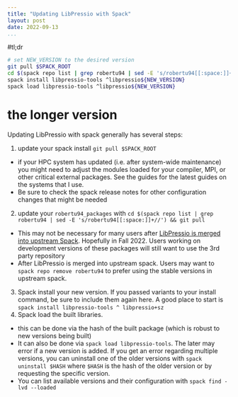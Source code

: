 ```yaml
---
title: "Updating LibPressio with Spack"
layout: post
date: 2022-09-13
...
```


#tl;dr

```bash
# set NEW_VERSION to the desired version
git pull $SPACK_ROOT
cd $(spack repo list | grep robertu94 | sed -E 's/robertu94[[:space:]]+//') && git pull
spack install libpressio-tools ^libpressio${NEW_VERSION}
spack load libpressio-tools ^libpressio${NEW_VERSION}
```

# the longer version

Updating LibPressio with spack generally has several steps:

1. update your spack install `git pull $SPACK_ROOT`
  + if your HPC system has updated (i.e. after system-wide maintenance) you might need to adjust the modules loaded for your compiler, MPI, or other critical external packages.  See the guides for the latest guides on the systems that I use.
  + Be sure to check the spack release notes for other configuration changes that might be needed
2. update your `robertu94_packages` with `cd $(spack repo list | grep robertu94 | sed -E 's/robertu94[[:space:]]+//') && git pull`
  + This may not be necessary for many users after [LibPressio is merged into upstream Spack](https://github.com/spack/spack/pull/32630).  Hopefully in Fall 2022.  Users working on development versions of these packages will still want to use the 3rd party repository
  + After LibPressio is merged into upstream spack.  Users may want to `spack repo remove robertu94` to prefer using the stable versions in upstream spack.
3. Spack install your new version.  If you passed variants to your install command, be sure to include them again here.  A good place to start is `spack install libpressio-tools ^ libpressio+sz`
4. Spack load the built libraries.
  + this can be done via the hash of the built package (which is robust to new versions being built)
  + It can also be done via `spack load libpressio-tools`.  The later may error if a new version is added.  If you get an error regarding multiple versions, you can uninstall one of the older versions with `spack uninstall $HASH` where `$HASH` is the hash of the older version or by requesting the specific version.
  + You can list available versions and their configuration with `spack find -lvd --loaded`
